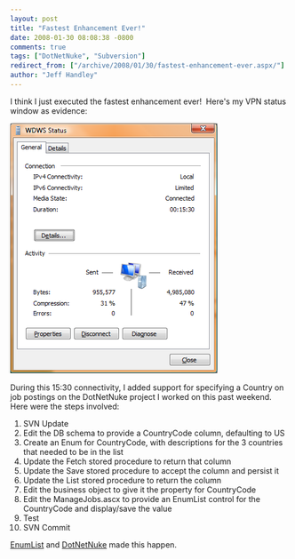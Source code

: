```yaml
---
layout: post
title: "Fastest Enhancement Ever!"
date: 2008-01-30 08:08:38 -0800
comments: true
tags: ["DotNetNuke", "Subversion"]
redirect_from: ["/archive/2008/01/30/fastest-enhancement-ever.aspx/"]
author: "Jeff Handley"
---
```

<!-- more -->
<p>I think I just executed the fastest enhancement ever!  Here's my VPN status window as evidence:</p>  <p><img height="450" alt="Fastest Enhancement Ever!" src="/img/postimages/FastestEnhancementEver_1CE/image.png" width="373" /> </p>  <p>During this 15:30 connectivity, I added support for specifying a Country on job postings on the DotNetNuke project I worked on this past weekend.  Here were the steps involved:</p>  <ol>   <li>SVN Update</li>  <li>Edit the DB schema to provide a CountryCode column, defaulting to US</li>  <li>Create an Enum for CountryCode, with descriptions for the 3 countries that needed to be in the list</li>  <li>Update the Fetch stored procedure to return that column</li>  <li>Update the Save stored procedure to accept the column and persist it</li>  <li>Update the List stored procedure to return the column</li>  <li>Edit the business object to give it the property for CountryCode</li>  <li>Edit the ManageJobs.ascx to provide an EnumList control for the CountryCode and display/save the value</li>  <li>Test</li>  <li>SVN Commit</li> </ol>  <p><a href="http://jeffhandley.com/archive/2008/01/27/enum-list-dropdown-control.aspx" target="_blank">EnumList</a> and <a href="http://jeffhandley.com/archive/2008/01/27/dotnetnuke-project-completed.aspx" target="_blank">DotNetNuke</a> made this happen.</p>
